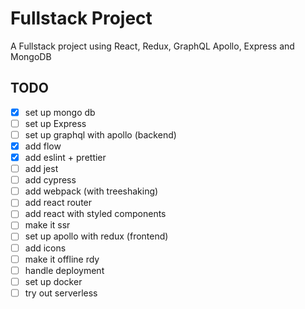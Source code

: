 # Fullstack Project

A Fullstack project using React, Redux, GraphQL Apollo, Express and MongoDB

## TODO

- [x] set up mongo db
- [ ] set up Express
- [ ] set up graphql with apollo (backend)
- [x] add flow
- [x] add eslint + prettier
- [ ] add jest
- [ ] add cypress
- [ ] add webpack (with treeshaking)
- [ ] add react router
- [ ] add react with styled components
- [ ] make it ssr
- [ ] set up apollo with redux (frontend)
- [ ] add icons
- [ ] make it offline rdy
- [ ] handle deployment
- [ ] set up docker
- [ ] try out serverless